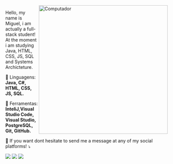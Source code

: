 <img src="https://raw.githubusercontent.com/MicaelliMedeiros/micaellimedeiros/master/image/computer-illustration.png" min-width="400px" max-width="400px" width="400px" align="right" alt="Computador">

<p align="left"> 
  Hello, my name is Miguel, i am actually a full-stack student!<br>
  At the moment i am studying Java, HTML, CSS, JS, SQL and Systems Archicteture.
</p>


<p align="left">
  🦄 Linguagens: <strong>Java, C#, HTML, CSS, JS, SQL.</strong>
</p>


<p align="left">
  💼 Ferramentas: <strong>InteliJ,Visual Studio Code, Visual Studio, PostgreSQL, Git, GitHub.</strong>
</p>


<p align="left">
  💌 If you want dont hesitate to send me a message at any of my social platforms! ⤵️
</p>


 <p align="left">
 <a href="mailto:sszmrezende@gmail.com" alt="Gmail" target="_blank">
 <img src="https://img.shields.io/badge/-Gmail-FF0000?style=flat-square&labelColor=FF0000&logo=gmail&logoColor=white&"></a> 
 <a href="https://www.linkedin.com/in/miguelrezendecunha/" alt="Linkedin" target="_blank">
 <img src="https://img.shields.io/badge/-Linkedin-0e76a8?style=flat-square&logo=Linkedin&logoColor=white&"></a> 
 <a href="https://www.facebook.com/miguel.rezende.731/" alt="Facebook" target="_blank">
 <img src="https://img.shields.io/badge/-Facebook-3b5998?style=flat-square&labelColor=3b5998&logo=facebook&logoColor=white&"> </a>

